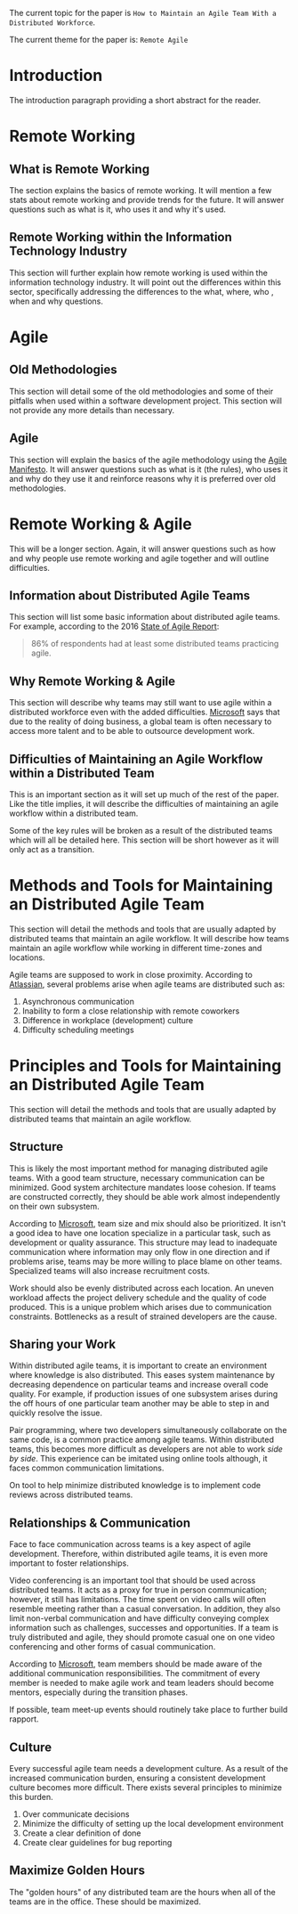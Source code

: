 The current topic for the paper is `How to Maintain an Agile Team With a Distributed Workforce`.

The current theme for the paper is: `Remote Agile`

# Introduction
The introduction paragraph providing a short abstract for the reader.

# Remote Working
## What is Remote Working
The section explains the basics of remote working. It will mention a few stats about remote working and provide trends for the future. It will answer questions such as what is it, who uses it and why it's used.

## Remote Working within the Information Technology Industry
This section will further explain how remote working is used within the information technology industry. It will point out the differences within this sector, specifically addressing the differences to the what, where, who , when and why questions.

# Agile
## Old Methodologies
This section will detail some of the old methodologies and some of their pitfalls when used within a software development project. This section will not provide any more details than necessary.

## Agile
This section will explain the basics of the agile methodology using the [Agile Manifesto]. It will answer questions such as what is it (the rules), who uses it and why do they use it and reinforce reasons why it is preferred over old methodologies.

# Remote Working & Agile
This will be a longer section. Again, it will answer questions such as how and why people use remote working and agile together and will outline difficulties.

## Information about Distributed Agile Teams
This section will list some basic information about distributed agile teams. For example, according to the 2016 [State of Agile Report]:
> 86% of respondents had at least some distributed teams practicing agile.

## Why Remote Working & Agile
This section will describe why teams may still want to use agile within a distributed workforce even with the added difficulties. [Microsoft] says that due to the reality of doing business, a global team is often necessary to access more talent and to be able to outsource development work.

## Difficulties of Maintaining an Agile Workflow within a Distributed Team
This is an important section as it will set up much of the rest of the paper. Like the title implies, it will describe the difficulties of maintaining an agile workflow within a distributed team.

Some of the key rules will be broken as a result of the distributed teams which will all be detailed here. This section will be short however as it will only act as a transition.

# Methods and Tools for Maintaining an Distributed Agile Team
This section will detail the methods and tools that are usually adapted by distributed teams that maintain an agile workflow. It will describe how teams maintain an agile workflow while working in different time-zones and locations.

Agile teams are supposed to work in close proximity. According to [Atlassian], several problems arise when agile teams are distributed such as:

1. Asynchronous communication
2. Inability to form a close relationship with remote coworkers
3. Difference in workplace (development) culture
4. Difficulty scheduling meetings

# Principles and Tools for Maintaining an Distributed Agile Team
This section will detail the methods and tools that are usually adapted by distributed teams that maintain an agile workflow.

## Structure
This is likely the most important method for managing distributed agile teams. With a good team structure, necessary communication can be minimized. Good system architecture mandates loose cohesion. If teams are constructed correctly, they should be able work almost independently on their own subsystem.

According to [Microsoft], team size and mix should also be prioritized. It isn't a good idea to have one location specialize in a particular task, such as development or quality assurance. This structure may lead to inadequate communication where information may only flow in one direction and if problems arise, teams may be more willing to place blame on other teams. Specialized teams will also increase recruitment costs.

Work should also be evenly distributed across each location. An uneven workload affects the project delivery schedule and the quality of code produced. This is a unique problem which arises due to communication constraints. Bottlenecks as a result of strained developers are the cause.

## Sharing your Work
Within distributed agile teams, it is important to create an environment where knowledge is also distributed. This eases system maintenance by decreasing dependence on particular teams and increase overall code quality. For example, if production issues of one subsystem arises during the off hours of one particular team another may be able to step in and quickly resolve the issue.

Pair programming, where two developers simultaneously collaborate on the same code, is a common practice among agile teams. Within distributed teams, this becomes more difficult as developers are not able to work *side by side*. This experience can be imitated using online tools although, it faces common communication limitations.

On tool to help minimize distributed knowledge is to implement code reviews across distributed teams.

## Relationships & Communication
Face to face communication across teams is a key aspect of agile development. Therefore, within distributed agile teams, it is even more important to foster relationships.

Video conferencing is an important tool that should be used across distributed teams. It acts as a proxy for true in person communication; however, it still has limitations. The time spent on video calls will often resemble meeting rather than a casual conversation. In addition, they also limit non-verbal communication and have difficulty conveying complex information such as challenges, successes and opportunities. If a team is truly distributed and agile, they should promote casual one on one video conferencing and other forms of casual communication.

According to [Microsoft], team members should be made aware of the additional communication responsibilities. The commitment of every member is needed to make agile work and team leaders should become mentors, especially during the transition phases.

If possible, team meet-up events should routinely take place to further build rapport.

## Culture
Every successful agile team needs a development culture. As a result of the increased communication burden, ensuring a consistent development culture becomes more difficult. There exists several principles to minimize this burden.

1. Over communicate decisions
2. Minimize the difficulty of setting up the local development environment
3. Create a clear definition of done
4. Create clear guidelines for bug reporting

## Maximize Golden Hours
The "golden hours" of any distributed team are the hours when all of the teams are in the office. These should be maximized.

[Agile Manifesto]: (http://agilemanifesto.org/principles.html)
[Atlassian]: (https://www.atlassian.com/agile/remote-teams)
[Microsoft]: (https://msdn.microsoft.com/en-us/magazine/hh771057.aspx)
[State of Agile Report]: (https://explore.versionone.com/state-of-agile/versionone-11th-annual-state-of-agile-report-2)
